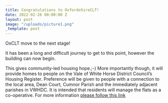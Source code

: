```yaml
---
title: Congratulations to OxfordshireCLT!
date: 2022-02-26 00:00:00 Z
layout: post
image: "/uploads/picture1.png"
_template: post
---
```


OxCLT move to the next stage!

It has been a long and difficult journey to get to this point, however the building can now begin.

This gives community-led housing hope.;-)                          More importantly though, it will provide homes to people on the Vale of White Horse District Council’s Housing Register. Preference will be given to people with a connection to the local area, Dean Court, Cumnor Parish and the immediately adjacent parishes in VWHDC. It is intended that residents will manage the flats as a co-operative. For more information [please follow this link](https://www.oclt.org.uk/news/)
